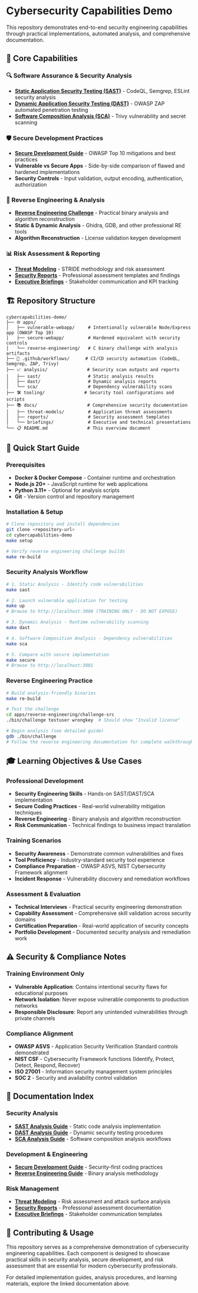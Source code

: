# Cybersecurity Capabilities Demo

This repository demonstrates end-to-end security engineering capabilities through practical implementations, automated analysis, and comprehensive documentation.

## 🎯 Core Capabilities

### 🔍 Software Assurance & Security Analysis
- **[Static Application Security Testing (SAST)](docs/SAST-ANALYSIS.md)** - CodeQL, Semgrep, ESLint security analysis
- **[Dynamic Application Security Testing (DAST)](docs/DAST-ANALYSIS.md)** - OWASP ZAP automated penetration testing  
- **[Software Composition Analysis (SCA)](docs/SCA-ANALYSIS.md)** - Trivy vulnerability and secret scanning

### 🛡️ Secure Development Practices
- **[Secure Development Guide](docs/SECURE-DEVELOPMENT.md)** - OWASP Top 10 mitigations and best practices
- **Vulnerable vs Secure Apps** - Side-by-side comparison of flawed and hardened implementations
- **Security Controls** - Input validation, output encoding, authentication, authorization

### 🔧 Reverse Engineering & Analysis
- **[Reverse Engineering Challenge](docs/REVERSE-ENGINEERING.md)** - Practical binary analysis and algorithm reconstruction
- **Static & Dynamic Analysis** - Ghidra, GDB, and other professional RE tools
- **Algorithm Reconstruction** - License validation keygen development

### 📊 Risk Assessment & Reporting
- **[Threat Modeling](docs/threat-models/)** - STRIDE methodology and risk assessment
- **[Security Reports](docs/reports/)** - Professional assessment templates and findings
- **[Executive Briefings](docs/briefings/)** - Stakeholder communication and KPI tracking

## 🏗️ Repository Structure

```
cybercapabilities-demo/
├── 🌐 apps/
│   ├── vulnerable-webapp/     # Intentionally vulnerable Node/Express app (OWASP Top 10)
│   ├── secure-webapp/         # Hardened equivalent with security controls
│   └── reverse-engineering/   # C binary challenge with analysis artifacts
├── 🔄 .github/workflows/      # CI/CD security automation (CodeQL, Semgrep, ZAP, Trivy)
├── 📈 analysis/               # Security scan outputs and reports
│   ├── sast/                  # Static analysis results
│   ├── dast/                  # Dynamic analysis reports  
│   └── sca/                   # Dependency vulnerability scans
├── 🛠️ tooling/               # Security tool configurations and scripts
├── 📚 docs/                   # Comprehensive security documentation
│   ├── threat-models/         # Application threat assessments
│   ├── reports/               # Security assessment templates
│   └── briefings/             # Executive and technical presentations
└── 📋 README.md               # This overview document
```

## 🚀 Quick Start Guide

### Prerequisites
- **Docker & Docker Compose** - Container runtime and orchestration
- **Node.js 20+** - JavaScript runtime for web applications  
- **Python 3.11+** - Optional for analysis scripts
- **Git** - Version control and repository management

### Installation & Setup
```bash
# Clone repository and install dependencies
git clone <repository-url>
cd cybercapabilities-demo
make setup

# Verify reverse engineering challenge builds
make re-build
```

### Security Analysis Workflow
```bash
# 1. Static Analysis - Identify code vulnerabilities
make sast

# 2. Launch vulnerable application for testing
make up
# Browse to http://localhost:3000 (TRAINING ONLY - DO NOT EXPOSE)

# 3. Dynamic Analysis - Runtime vulnerability scanning  
make dast

# 4. Software Composition Analysis - Dependency vulnerabilities
make sca

# 5. Compare with secure implementation
make secure
# Browse to http://localhost:3001
```

### Reverse Engineering Practice
```bash
# Build analysis-friendly binaries
make re-build

# Test the challenge
cd apps/reverse-engineering/challenge-src
./bin/challenge testuser wrongkey  # Should show "Invalid license"

# Begin analysis (see detailed guide)
gdb ./bin/challenge
# Follow the reverse engineering documentation for complete walkthrough
```

## 🎓 Learning Objectives & Use Cases

### Professional Development
- **Security Engineering Skills** - Hands-on SAST/DAST/SCA implementation
- **Secure Coding Practices** - Real-world vulnerability mitigation techniques
- **Reverse Engineering** - Binary analysis and algorithm reconstruction
- **Risk Communication** - Technical findings to business impact translation

### Training Scenarios
- **Security Awareness** - Demonstrate common vulnerabilities and fixes
- **Tool Proficiency** - Industry-standard security tool experience  
- **Compliance Preparation** - OWASP ASVS, NIST Cybersecurity Framework alignment
- **Incident Response** - Vulnerability discovery and remediation workflows

### Assessment & Evaluation
- **Technical Interviews** - Practical security engineering demonstration
- **Capability Assessment** - Comprehensive skill validation across security domains
- **Certification Preparation** - Real-world application of security concepts
- **Portfolio Development** - Documented security analysis and remediation work

## ⚠️ Security & Compliance Notes

### Training Environment Only
- **Vulnerable Application**: Contains intentional security flaws for educational purposes
- **Network Isolation**: Never expose vulnerable components to production networks
- **Responsible Disclosure**: Report any unintended vulnerabilities through private channels

### Compliance Alignment
- **OWASP ASVS** - Application Security Verification Standard controls demonstrated
- **NIST CSF** - Cybersecurity Framework functions (Identify, Protect, Detect, Respond, Recover)
- **ISO 27001** - Information security management system principles
- **SOC 2** - Security and availability control validation

## 📖 Documentation Index

### Security Analysis
- **[SAST Analysis Guide](docs/SAST-ANALYSIS.md)** - Static code analysis implementation
- **[DAST Analysis Guide](docs/DAST-ANALYSIS.md)** - Dynamic security testing procedures
- **[SCA Analysis Guide](docs/SCA-ANALYSIS.md)** - Software composition analysis workflows

### Development & Engineering  
- **[Secure Development Guide](docs/SECURE-DEVELOPMENT.md)** - Security-first coding practices
- **[Reverse Engineering Guide](docs/REVERSE-ENGINEERING.md)** - Binary analysis methodology

### Risk Management
- **[Threat Modeling](docs/threat-models/)** - Risk assessment and attack surface analysis
- **[Security Reports](docs/reports/)** - Professional assessment documentation
- **[Executive Briefings](docs/briefings/)** - Stakeholder communication templates

## 🤝 Contributing & Usage

This repository serves as a comprehensive demonstration of cybersecurity engineering capabilities. Each component is designed to showcase practical skills in security analysis, secure development, and risk assessment that are essential for modern cybersecurity professionals.

For detailed implementation guides, analysis procedures, and learning materials, explore the linked documentation above.
